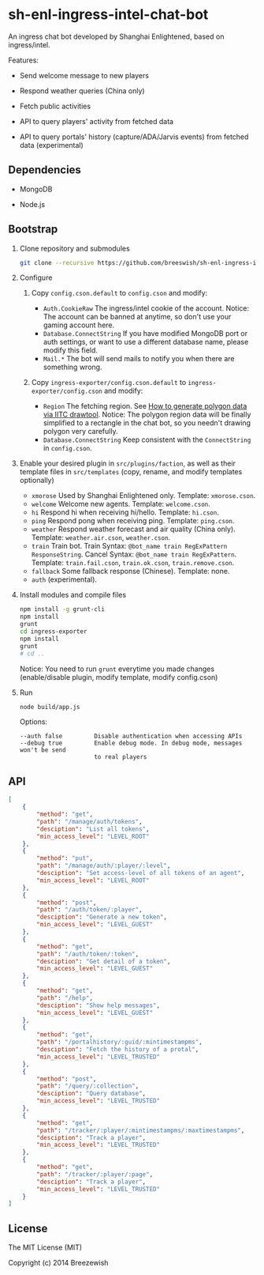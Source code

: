 sh-enl-ingress-intel-chat-bot
=============================

An ingress chat bot developed by Shanghai Enlightened, based on ingress/intel.

Features:

- Send welcome message to new players

- Respond weather queries (China only)

- Fetch public activities

- API to query players' activity from fetched data

- API to query portals' history (capture/ADA/Jarvis events) from fetched data (experimental)

## Dependencies

- MongoDB

- Node.js

## Bootstrap

1. Clone repository and submodules

   ```bash
   git clone --recursive https://github.com/breeswish/sh-enl-ingress-intel-chat-bot.git
   ```

2. Configure
   1. Copy `config.cson.default` to `config.cson` and modify:
      * `Auth.CookieRaw`
        The ingress/intel cookie of the account.
        Notice: The account can be banned at anytime, so don't use your gaming account here.
      * `Database.ConnectString`
         If you have modified MongoDB port or auth settings, or want to use a different database name, please modify this field.
      * `Mail.*`
        The bot will send mails to notify you when there are something wrong.

   2. Copy `ingress-exporter/config.cson.default` to `ingress-exporter/config.cson` and modify:
      * `Region`
        The fetching region. See [How to generate polygon data via IITC drawtool](https://github.com/breeswish/ingress-exporter#how-to-generate-polygon-data-via-iitc-drawtool).
        Notice: The polygon region data will be finally simplified to a rectangle in the chat bot, so you needn't drawing polygon very carefully.
      * `Database.ConnectString`
        Keep consistent with the `ConnectString` in `config.cson`.

3. Enable your desired plugin in `src/plugins/faction`, as well as their template files in `src/templates` (copy, rename, and modify templates optionally)
   * `xmorose`
     Used by Shanghai Enlightened only.
     Template: `xmorose.cson`.
   * `welcome`
     Welcome new agents.
     Template: `welcome.cson`.
   * `hi`
     Respond hi when receiving hi/hello.
     Template: `hi.cson`.
   * `ping`
     Respond pong when receiving ping.
     Template: `ping.cson`.
   * `weather`
     Respond weather forecast and air quality (China only).
     Template: `weather.air.cson`, `weather.cson`.
   * `train`
     Train bot.
     Train Syntax: `@bot_name train RegExPattern ResponseString`. 
     Cancel Syntax: `@bot_name train RegExPattern`.
     Template: `train.fail.cson`, `train.ok.cson`, `train.remove.cson`.
   * `fallback`
     Some fallback response (Chinese).
     Template: none.
   * `auth`
     (experimental).

4. Install modules and compile files
   
   ```bash
   npm install -g grunt-cli
   npm install
   grunt
   cd ingress-exporter
   npm install
   grunt
   # cd ..
   ```
   
   Notice: You need to run `grunt` everytime you made changes (enable/disable plugin, modify template, modify config.cson)

5. Run

   ```bash
   node build/app.js
   ```
   
   Options:
   
   ```
   --auth false         Disable authentication when accessing APIs
   --debug true         Enable debug mode. In debug mode, messages won't be send
                        to real players
   ```

## API

```json
[
    {
        "method": "get",
        "path": "/manage/auth/tokens",
        "desciption": "List all tokens",
        "min_access_level": "LEVEL_ROOT"
    },
    {
        "method": "put",
        "path": "/manage/auth/:player/:level",
        "desciption": "Set access-level of all tokens of an agent",
        "min_access_level": "LEVEL_ROOT"
    },
    {
        "method": "post",
        "path": "/auth/token/:player",
        "desciption": "Generate a new token",
        "min_access_level": "LEVEL_GUEST"
    },
    {
        "method": "get",
        "path": "/auth/token/:token",
        "desciption": "Get detail of a token",
        "min_access_level": "LEVEL_GUEST"
    },
    {
        "method": "get",
        "path": "/help",
        "desciption": "Show help messages",
        "min_access_level": "LEVEL_GUEST"
    },
    {
        "method": "get",
        "path": "/portalhistory/:guid/:mintimestampms",
        "desciption": "Fetch the history of a protal",
        "min_access_level": "LEVEL_TRUSTED"
    },
    {
        "method": "post",
        "path": "/query/:collection",
        "desciption": "Query database",
        "min_access_level": "LEVEL_TRUSTED"
    },
    {
        "method": "get",
        "path": "/tracker/:player/:mintimestampms/:maxtimestampms",
        "desciption": "Track a player",
        "min_access_level": "LEVEL_TRUSTED"
    },
    {
        "method": "get",
        "path": "/tracker/:player/:page",
        "desciption": "Track a player",
        "min_access_level": "LEVEL_TRUSTED"
    }
]
```

## License

The MIT License (MIT)

Copyright (c) 2014 Breezewish
